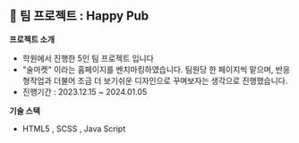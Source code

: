   ## 🍺 팀 프로젝트 : Happy Pub 
  **프로젝트 소개**
  <ul>
    <li>학원에서 진행한 5인 팀 프로젝트 입니다</li>
    <li>"술마켓" 이라는 홈페이지를 벤치마킹하였습니다. 팀원당 한 페이지씩 맡으며, 반응형작업과 더불어 조금 더 보기쉬운 디자인으로 꾸며보자는 생각으로 진행했습니다. </li>
    <li>진행기간 : 2023.12.15 ~ 2024.01.05</li>    
  </ul>
  
  **기술 스택**
  <ul>
    <li>HTML5 , SCSS , Java Script</li>
  </ul>
  

